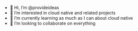 - 👋 Hi, I’m @provideideas
- 👀 I’m interested in cloud native and related projects
- 🌱 I’m currently learning as much as I can about cloud native
- 💞️ I’m looking to collaborate on everything
<!--- 
- 📫 How to reach me
--->
<!---
provideideas/provideideas is a ✨ special ✨ repository because its `README.md` (this file) appears on your GitHub profile.
You can click the Preview link to take a look at your changes.
--->
